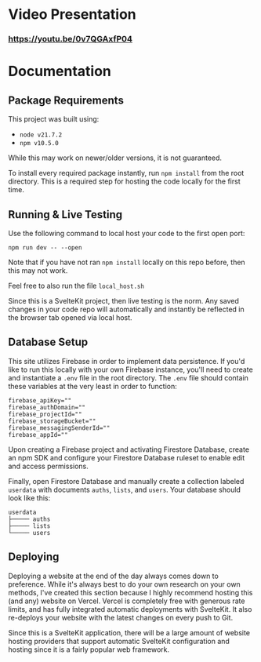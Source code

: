 # Video Presentation

### https://youtu.be/0v7QGAxfP04


# Documentation

## Package Requirements

This project was built using:

* `node v21.7.2`
* `npm v10.5.0`

While this may work on newer/older versions, it is not guaranteed. 

To install every required package instantly, run `npm install` from the root directory. This is a required step for hosting the code locally for the first time.

## Running & Live Testing

Use the following command to local host your code to the first open port:

`npm run dev -- --open`

Note that if you have not ran `npm install` locally on this repo before, then this may not work.

Feel free to also run the file `local_host.sh`

Since this is a SvelteKit project, then live testing is the norm. Any saved changes in your code repo will automatically and instantly be reflected in the browser tab opened via local host.

## Database Setup

This site utilizes Firebase in order to implement data persistence. If you'd like to run this locally with your own Firebase instance, you'll need to create and instantiate a `.env` file in the root directory. The `.env` file should contain these variables at the very least in order to function: 
```env
firebase_apiKey=""
firebase_authDomain=""
firebase_projectId=""
firebase_storageBucket=""
firebase_messagingSenderId=""
firebase_appId=""
```
Upon creating a Firebase project and activating Firestore Database, create an npm SDK and configure your Firestore Database ruleset to enable edit and access permissions. 

Finally, open Firestore Database and manually create a collection labeled `userdata` with documents `auths`, `lists`, and `users`. Your database should look like this:
```
userdata
├───── auths
├───── lists
└───── users
```

## Deploying

Deploying a website at the end of the day always comes down to preference. While it's always best to do your own research on your own methods, I've created this section because I highly recommend hosting this (and any) website on Vercel. Vercel is completely free with generous rate limits, and has fully integrated automatic deployments with SvelteKit. It also re-deploys your website with the latest changes on every push to Git.

Since this is a SvelteKit application, there will be a large amount of website hosting providers that support automatic SvelteKit configuration and hosting since it is a fairly popular web framework.
